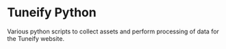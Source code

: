 # Tuneify Python
Various python scripts to collect assets and perform processing of data for the Tuneify website.
